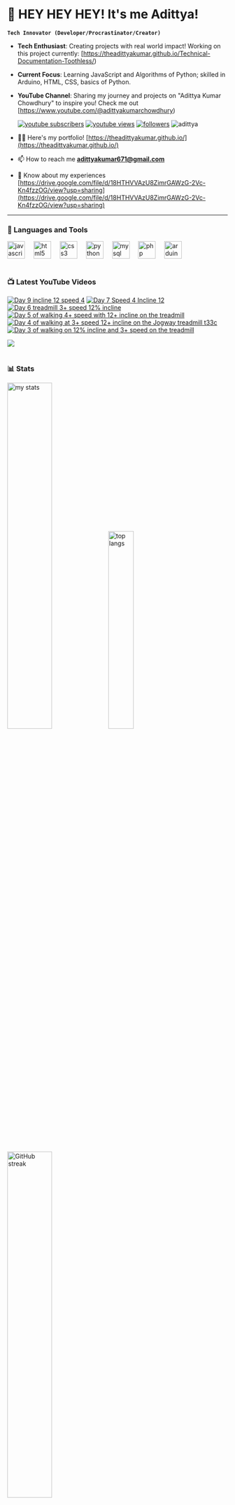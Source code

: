 # 👑 HEY HEY HEY! It's me Adittya!

**`Tech Innovator (Developer/Procrastinator/Creator)`**

- **Tech Enthusiast**: Creating projects with real world impact! Working on this project currently: [https://theadittyakumar.github.io/Technical-Documentation-Toothless/)
- **Current Focus**: Learning JavaScript and Algorithms of Python; skilled in Arduino, HTML, CSS, basics of Python.
- **YouTube Channel**: Sharing my journey and projects on "Adittya Kumar Chowdhury" to inspire you! Check me out [https://www.youtube.com/@adittyakumarchowdhury) 

   <p align="left">
      <a href="https://www.youtube.com/channel/UCu68HfYtlcXFI7kNhnSdspA?sub_confirmation=1">
         <img alt="youtube subscribers" title="Subscribe to my YouTube channel" src="https://custom-icon-badges.demolab.com/youtube/channel/subscribers/UCu68HfYtlcXFI7kNhnSdspA?color=%23E05D44&label=SUBSCRIBE&logo=video&logoColor=white&style=for-the-badge&labelColor=CE4630"/></a> 
      <a href="https://www.youtube.com/c/adittyakumarchowdhury">
         <img alt="youtube views" title="YouTube views" src="https://custom-icon-badges.demolab.com/youtube/channel/views/UCu68HfYtlcXFI7kNhnSdspA?color=%23E1AD0E&logo=eye&logoColor=white&style=for-the-badge&labelColor=C79600"/></a> 
      <a href="https://github.com/TheAdittyaKumar?tab=followers">
         <img alt="followers" title="Follow me on Github" src="https://custom-icon-badges.demolab.com/github/followers/TheAdittyaKumar?color=236ad3&labelColor=1155ba&style=for-the-badge&logo=person-add&label=Follow&logoColor=white"/></a>
      <img src="https://komarev.com/ghpvc/?username=TheAdittyaKumar&label=Profile%20views&color=0e75b6&style=flat" alt="adittya" />
   </p>


- 👨‍💻 Here's my portfolio! [https://theadittyakumar.github.io/](https://theadittyakumar.github.io/)

- 📫 How to reach me **adittyakumar671@gmail.com**

- 📄 Know about my experiences [https://drive.google.com/file/d/18HTHVVAzU8ZimrGAWzG-2Vc-Kn4fzzOG/view?usp=sharing](https://drive.google.com/file/d/18HTHVVAzU8ZimrGAWzG-2Vc-Kn4fzzOG/view?usp=sharing)

---

### 🧰 Languages and Tools

<div align="left">
  <img src="https://cdn.jsdelivr.net/gh/devicons/devicon/icons/javascript/javascript-original.svg" height="40" alt="javascript logo"  />
  <img width="12" />
  <img src="https://cdn.jsdelivr.net/gh/devicons/devicon/icons/html5/html5-original.svg" height="40" alt="html5 logo"  />
  <img width="12" />
  <img src="https://cdn.jsdelivr.net/gh/devicons/devicon/icons/css3/css3-original.svg" height="40" alt="css3 logo"  />
  <img width="12" />
  <img src="https://cdn.jsdelivr.net/gh/devicons/devicon/icons/python/python-original.svg" height="40" alt="python logo"  />
  <img width="12" />
  <img src="https://cdn.jsdelivr.net/gh/devicons/devicon/icons/mysql/mysql-original.svg" height="40" alt="mysql logo"  />
  <img width="12" />
  <img src="https://cdn.jsdelivr.net/gh/devicons/devicon/icons/php/php-original.svg" height="40" alt="php logo"  />
  <img width="12" />
  <img src="https://cdn.jsdelivr.net/gh/devicons/devicon/icons/arduino/arduino-original.svg" height="40" alt="arduino logo"  />
</div>


#

### 📺 Latest YouTube Videos

<!-- BEGIN YOUTUBE-CARDS -->
[![Day 9 incline 12 speed 4](https://ytcards.demolab.com/?id=-AxQoYIEnK4&title=Day+9+incline+12+speed+4&lang=en&timestamp=1755288205&background_color=%230d1117&title_color=%23ffffff&stats_color=%23dedede&max_title_lines=1&width=250&border_radius=5 "Day 9 incline 12 speed 4")](https://www.youtube.com/shorts/-AxQoYIEnK4)
[![Day 7 Speed 4 Incline 12](https://ytcards.demolab.com/?id=WTDZHVdeXWk&title=Day+7+Speed+4+Incline+12&lang=en&timestamp=1754970743&background_color=%230d1117&title_color=%23ffffff&stats_color=%23dedede&max_title_lines=1&width=250&border_radius=5 "Day 7 Speed 4 Incline 12")](https://www.youtube.com/shorts/WTDZHVdeXWk)
[![Day 6 treadmill 3+ speed 12% incline](https://ytcards.demolab.com/?id=5Aox0JSLKmo&title=Day+6+treadmill+3%2B+speed+12%25+incline&lang=en&timestamp=1754771514&background_color=%230d1117&title_color=%23ffffff&stats_color=%23dedede&max_title_lines=1&width=250&border_radius=5 "Day 6 treadmill 3+ speed 12% incline")](https://www.youtube.com/shorts/5Aox0JSLKmo)
[![Day 5 of walking 4+ speed with 12+ incline on the treadmill](https://ytcards.demolab.com/?id=lVgfXpdsn_0&title=Day+5+of+walking+4%2B+speed+with+12%2B+incline+on+the+treadmill&lang=en&timestamp=1754637064&background_color=%230d1117&title_color=%23ffffff&stats_color=%23dedede&max_title_lines=1&width=250&border_radius=5 "Day 5 of walking 4+ speed with 12+ incline on the treadmill")](https://www.youtube.com/shorts/lVgfXpdsn_0)
[![Day 4 of walking at 3+ speed 12+ incline on the Jogway treadmill t33c](https://ytcards.demolab.com/?id=YeBVB8cMjdM&title=Day+4+of+walking+at+3%2B+speed+12%2B+incline+on+the+Jogway+treadmill+t33c&lang=en&timestamp=1754496206&background_color=%230d1117&title_color=%23ffffff&stats_color=%23dedede&max_title_lines=1&width=250&border_radius=5 "Day 4 of walking at 3+ speed 12+ incline on the Jogway treadmill t33c")](https://www.youtube.com/shorts/YeBVB8cMjdM)
[![Day 3 of walking on 12% incline and 3+ speed on the treadmill](https://ytcards.demolab.com/?id=og9O_USZzWA&title=Day+3+of+walking+on+12%25+incline+and+3%2B+speed+on+the+treadmill&lang=en&timestamp=1754432570&background_color=%230d1117&title_color=%23ffffff&stats_color=%23dedede&max_title_lines=1&width=250&border_radius=5 "Day 3 of walking on 12% incline and 3+ speed on the treadmill")](https://www.youtube.com/shorts/og9O_USZzWA)
<!-- END YOUTUBE-CARDS -->

[<img src="https://custom-icon-badges.demolab.com/badge/-Subscribe%20For%20More-red?style=for-the-badge&logo=video&logoColor=white"/>](https://www.youtube.com/channel/UCu68HfYtlcXFI7kNhnSdspA?sub_confirmation=1)

#

### 📊 Stats

<div align="left">
  <img alt="my stats" width="45%" src="https://github-readme-stats.vercel.app/api?username=TheAdittyaKumar&show_icons=true&hide_border=true&theme=vision-friendly-dark" />
  <img alt="top langs" width="34%" src="https://github-readme-stats.vercel.app/api/top-langs/?username=TheAdittyaKumar&layout=compact&hide_border=true&theme=vision-friendly-dark" />
  <img alt="GitHub streak" width="45%" src="https://github-readme-streak-stats.herokuapp.com/?user=TheAdittyaKumar&theme=vision-friendly-dark&hide_border=true" />

</div>



<!-- ![GitHub Streak](https://streak-stats.demolab.com?user=TheAdittyaKumar&theme=swift&border_radius=4.5) -->
#

